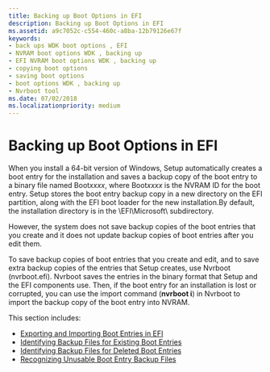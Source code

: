 ```yaml
---
title: Backing up Boot Options in EFI
description: Backing up Boot Options in EFI
ms.assetid: a9c7052c-c554-460c-a8ba-12b79126e67f
keywords:
- back ups WDK boot options , EFI
- NVRAM boot options WDK , backing up
- EFI NVRAM boot options WDK , backing up
- copying boot options
- saving boot options
- boot options WDK , backing up
- Nvrboot tool
ms.date: 07/02/2018
ms.localizationpriority: medium
---
```


# Backing up Boot Options in EFI


When you install a 64-bit version of Windows, Setup automatically creates a boot entry for the installation and saves a backup copy of the boot entry to a binary file named Boot*xxxx*, where Boot*xxxx* is the NVRAM ID for the boot entry. Setup stores the boot entry backup copy in a new directory on the EFI partition, along with the EFI boot loader for the new installation.By default, the installation directory is in the \\EFI\\Microsoft\\ subdirectory.

However, the system does not save backup copies of the boot entries that you create and it does not update backup copies of boot entries after you edit them.

To save backup copies of boot entries that you create and edit, and to save extra backup copies of the entries that Setup creates, use Nvrboot (nvrboot.efi). Nvrboot saves the entries in the binary format that Setup and the EFI components use. Then, if the boot entry for an installation is lost or corrupted, you can use the import command (**nvrboot i**) in Nvrboot to import the backup copy of the boot entry into NVRAM.

This section includes:

- [Exporting and Importing Boot Entries in EFI](exporting-and-importing-boot-entries-in-efi.md)
- [Identifying Backup Files for Existing Boot Entries](identifying-backup-files-for-existing-boot-entries.md)
- [Identifying Backup Files for Deleted Boot Entries](identifying-backup-files-for-deleted-boot-entries.md)
- [Recognizing Unusable Boot Entry Backup Files](recognizing-unusable-boot-entry-backup-files.md)
 






